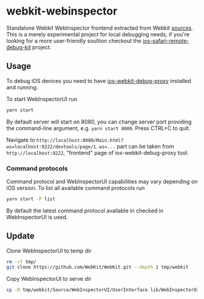 # webkit-webinspector

Standalone Webkit WebInspector frontend extracted from Webkit [sources](https://github.com/WebKit/WebKit/tree/main/Source/WebInspectorUI/UserInterface). This is a merely experimental project for local debugging needs, if you're looking for a more user-friendly soultion checkout the [ios-safari-remote-debug-kit](https://github.com/HimbeersaftLP/ios-safari-remote-debug-kit) project.


## Usage
To debug iOS devices you need to have [ios-webkit-debug-proxy](https://github.com/google/ios-webkit-debug-proxy) installed and running.

To start WebInspectorUI run

```bash
yarn start
```

By default server will start on 8080, you can change server port providing the command-line argument, e.g. `yarn start 8000`. Press CTRL+C to quit.

Navigate to `http://localhost:8080/Main.html?ws=localhost:9222/devtools/page/1`. `ws=...` part can be taken from `http://localhost:9222`, "frontend" page of ios-webkit-debug-proxy tool.

### Command protocols

Command protocol and WebInspectorUI capabilities may vary depending on iOS version. To list all available command protocols run

```bash
yarn start -P list
```

By default the latest command protocol available in checked in WebInspectorUI is used.

## Update

Clone WebInspectorUI to temp dir

```bash
rm -rf tmp/
git clone https://github.com/WebKit/WebKit.git --depth 1 tmp/webkit
```

Copy WebInspectorUI to serve dir

```bash
cp -R tmp/webkit/Source/WebInspectorUI/UserInterface lib/WebInspectorUI/latest
```
